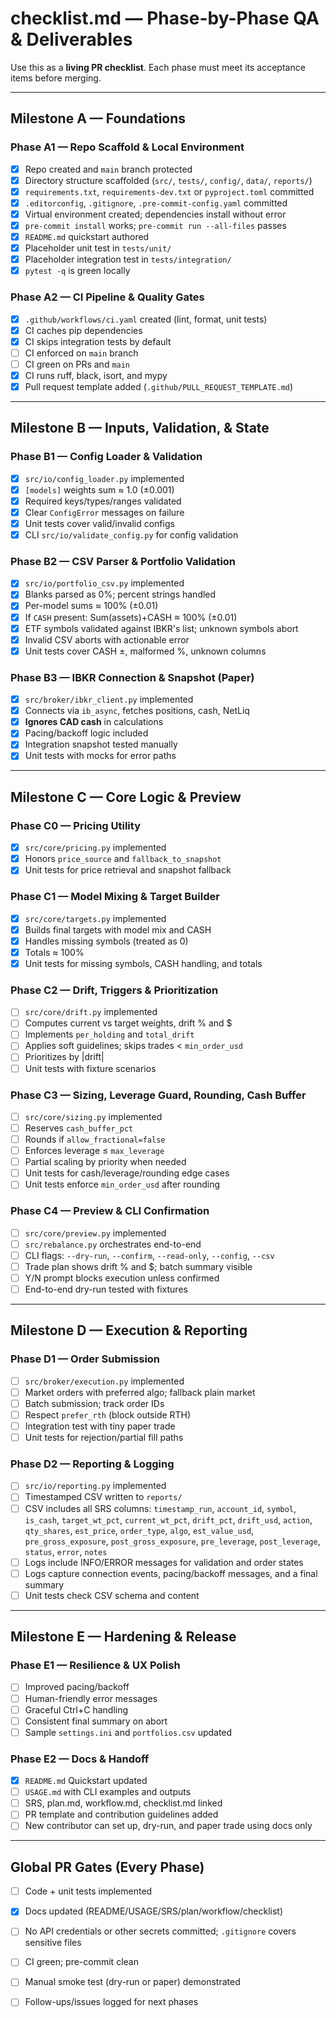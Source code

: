 # checklist.md — Phase-by-Phase QA & Deliverables

Use this as a **living PR checklist**. Each phase must meet its acceptance items before merging.

---

## Milestone A — Foundations

### Phase A1 — Repo Scaffold & Local Environment
- [x] Repo created and `main` branch protected
- [x] Directory structure scaffolded (`src/`, `tests/`, `config/`, `data/`, `reports/`)
- [x] `requirements.txt`, `requirements-dev.txt` or `pyproject.toml` committed
- [x] `.editorconfig`, `.gitignore`, `.pre-commit-config.yaml` committed
- [x] Virtual environment created; dependencies install without error
- [x] `pre-commit install` works; `pre-commit run --all-files` passes
- [x] `README.md` quickstart authored
- [x] Placeholder unit test in `tests/unit/`
- [x] Placeholder integration test in `tests/integration/`
- [x] `pytest -q` is green locally

### Phase A2 — CI Pipeline & Quality Gates
- [x] `.github/workflows/ci.yaml` created (lint, format, unit tests)
- [x] CI caches pip dependencies
- [x] CI skips integration tests by default
- [ ] CI enforced on `main` branch
- [ ] CI green on PRs and `main`
- [x] CI runs ruff, black, isort, and mypy
- [x] Pull request template added (`.github/PULL_REQUEST_TEMPLATE.md`)

---

## Milestone B — Inputs, Validation, & State

### Phase B1 — Config Loader & Validation
- [x] `src/io/config_loader.py` implemented
- [x] `[models]` weights sum ≈ 1.0 (±0.001)
- [x] Required keys/types/ranges validated
- [x] Clear `ConfigError` messages on failure
- [x] Unit tests cover valid/invalid configs
- [x] CLI `src/io/validate_config.py` for config validation

### Phase B2 — CSV Parser & Portfolio Validation
- [x] `src/io/portfolio_csv.py` implemented
- [x] Blanks parsed as 0%; percent strings handled
- [x] Per-model sums ≈ 100% (±0.01)
- [x] If `CASH` present: Sum(assets)+CASH ≈ 100% (±0.01)
- [x] ETF symbols validated against IBKR's list; unknown symbols abort
- [x] Invalid CSV aborts with actionable error
- [x] Unit tests cover CASH ±, malformed %, unknown columns

### Phase B3 — IBKR Connection & Snapshot (Paper)
- [x] `src/broker/ibkr_client.py` implemented
- [x] Connects via `ib_async`, fetches positions, cash, NetLiq
- [x] **Ignores CAD cash** in calculations
- [x] Pacing/backoff logic included
- [x] Integration snapshot tested manually
- [x] Unit tests with mocks for error paths

---

## Milestone C — Core Logic & Preview

### Phase C0 — Pricing Utility
- [x] `src/core/pricing.py` implemented
- [x] Honors `price_source` and `fallback_to_snapshot`
- [x] Unit tests for price retrieval and snapshot fallback

### Phase C1 — Model Mixing & Target Builder
- [x] `src/core/targets.py` implemented
- [x] Builds final targets with model mix and CASH
- [x] Handles missing symbols (treated as 0)
- [x] Totals ≈ 100%
- [x] Unit tests for missing symbols, CASH handling, and totals

### Phase C2 — Drift, Triggers & Prioritization
- [ ] `src/core/drift.py` implemented
- [ ] Computes current vs target weights, drift % and $
- [ ] Implements `per_holding` and `total_drift`
- [ ] Applies soft guidelines; skips trades < `min_order_usd`
- [ ] Prioritizes by |drift|
- [ ] Unit tests with fixture scenarios

### Phase C3 — Sizing, Leverage Guard, Rounding, Cash Buffer
- [ ] `src/core/sizing.py` implemented
- [ ] Reserves `cash_buffer_pct`
- [ ] Rounds if `allow_fractional=false`
- [ ] Enforces leverage ≤ `max_leverage`
- [ ] Partial scaling by priority when needed
- [ ] Unit tests for cash/leverage/rounding edge cases
- [ ] Unit tests enforce `min_order_usd` after rounding

### Phase C4 — Preview & CLI Confirmation
- [ ] `src/core/preview.py` implemented
- [ ] `src/rebalance.py` orchestrates end-to-end
- [ ] CLI flags: `--dry-run`, `--confirm`, `--read-only`, `--config`, `--csv`
- [ ] Trade plan shows drift % and $; batch summary visible
- [ ] Y/N prompt blocks execution unless confirmed
- [ ] End-to-end dry-run tested with fixtures

---

## Milestone D — Execution & Reporting

### Phase D1 — Order Submission
- [ ] `src/broker/execution.py` implemented
- [ ] Market orders with preferred algo; fallback plain market
- [ ] Batch submission; track order IDs
- [ ] Respect `prefer_rth` (block outside RTH)
- [ ] Integration test with tiny paper trade
- [ ] Unit tests for rejection/partial fill paths

### Phase D2 — Reporting & Logging
- [ ] `src/io/reporting.py` implemented
- [ ] Timestamped CSV written to `reports/`
- [ ] CSV includes all SRS columns: `timestamp_run`, `account_id`, `symbol`, `is_cash`, `target_wt_pct`, `current_wt_pct`, `drift_pct`, `drift_usd`, `action`, `qty_shares`, `est_price`, `order_type`, `algo`, `est_value_usd`, `pre_gross_exposure`, `post_gross_exposure`, `pre_leverage`, `post_leverage`, `status`, `error`, `notes`
- [ ] Logs include INFO/ERROR messages for validation and order states
- [ ] Logs capture connection events, pacing/backoff messages, and a final summary
- [ ] Unit tests check CSV schema and content

---

## Milestone E — Hardening & Release

### Phase E1 — Resilience & UX Polish
- [ ] Improved pacing/backoff
- [ ] Human-friendly error messages
- [ ] Graceful Ctrl+C handling
- [ ] Consistent final summary on abort
- [ ] Sample `settings.ini` and `portfolios.csv` updated

### Phase E2 — Docs & Handoff
- [x] `README.md` Quickstart updated
- [ ] `USAGE.md` with CLI examples and outputs
- [ ] SRS, plan.md, workflow.md, checklist.md linked
- [ ] PR template and contribution guidelines added
- [ ] New contributor can set up, dry-run, and paper trade using docs only

---

## Global PR Gates (Every Phase)
- [ ] Code + unit tests implemented
- [x] Docs updated (README/USAGE/SRS/plan/workflow/checklist)
- [ ] No API credentials or other secrets committed; `.gitignore` covers sensitive files
- [ ] CI green; pre-commit clean
- [ ] Manual smoke test (dry-run or paper) demonstrated
- [ ] Follow-ups/issues logged for next phases

